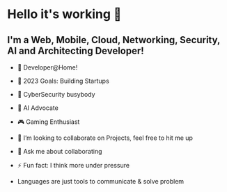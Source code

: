 # Hello it's working 👋

## I'm a Web, Mobile, Cloud, Networking, Security, AI and Architecting Developer!

- 🔭 Developer@Home!
- 🥅 2023 Goals: Building Startups
- 🚨 CyberSecurity busybody
- 🤖 AI Advocate
- 🎮 Gaming Enthusiast
- 👯 I’m looking to collaborate on Projects, feel free to hit me up
- 💬 Ask me about collaborating
- ⚡ Fun fact: I think more under pressure

- Languages are just tools to communicate & solve problem
